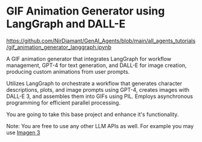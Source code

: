 # GIF Animation Generator using LangGraph and DALL-E

https://github.com/NirDiamant/GenAI_Agents/blob/main/all_agents_tutorials/gif_animation_generator_langgraph.ipynb


A GIF animation generator that integrates LangGraph for workflow management, GPT-4 for text generation, and DALL-E for image creation, producing custom animations from user prompts.

Utilizes LangGraph to orchestrate a workflow that generates character descriptions, plots, and image prompts using GPT-4, creates images with DALL-E 3, and assembles them into GIFs using PIL. Employs asynchronous programming for efficient parallel processing.

You are going to take this base project and enhance it's functionality.

Note: You are free to use any other LLM APIs as well. For example you may use [Imagen 3](https://deepmind.google/technologies/imagen-3/)